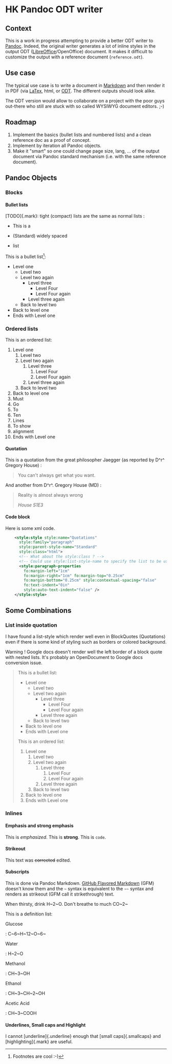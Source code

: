 HK Pandoc  ODT writer
=====================

Context
--------

This is a work in progress attempting to provide a better ODT writer to [Pandoc](https://pandoc.org/).
Indeed, the original writer generates a lot of inline styles in the output ODT ([LibreOffice](https://www.libreoffice.org)/OpenOffice) document. It makes it difficult to customize the output with a reference document (`reference.odt`).

Use case
--------

The typical use case is to write a document in [Markdown](https://daringfireball.net/projects/markdown/) and then render it in PDF (via [LaTex](http://www.latex-project.org/), html, or [ODT](https://en.wikipedia.org/wiki/OpenDocument). The different outputs should look alike.

The ODT version would allow to collaborate on a project with the poor guys out-there who still are stuck with so called WYSIWYG document editors. ;-)

Roadmap
-------

1) Implement the basics (bullet lists and numbered lists) and a clean reference doc as a proof of concept.
2) Implement by iteration all Pandoc objects.
3) Make it "smart" so one could change page size, lang, … of the output document via Pandoc standard mechanism (i.e. with the same reference document).

Pandoc Objects
--------------

### Blocks

#### Bullet lists

[TODO]{.mark}: tight (compact) lists are the same as normal lists :

* This is a

* (Standard) widely spaced

* list

This is a bullet list[^cool]:

[^cool]: Footnotes are cool :-)

* Level one
	- Level two
	- Level two again
		+ Level three
			* Level Four
			* Level Four again
		+ Level three again
	- Back to level two
* Back to level one
* Ends with Level one

### Ordered lists

This is an ordered list:

1) Level one
	1) Level two
	2) Level two again
		1) Level three
			1) Level Four
			2) Level Four again
		2) Level three again
	3) Back to level two
2) Back to level one
3) Must 
4) Go
5) To
6) Ten
7) Lines
8) To show
9) alignment
10) Ends with Level one

#### Quotation

This is a quotation from the great philosopher Jaegger (as reported by D^r^ Gregory House) :

> You can't always get what you want.

And another from D^r^. Gregory House (MD) :

> Reality is almost always wrong
>
> _House S1E3_

#### Code block

Here is some xml code.

~~~ .xml
    <style:style style:name="Quotations"
      style:family="paragraph"
      style:parent-style-name="Standard"
      style:class="html">
      <!-- What about the style:class ? -->
      <!-- Could use style:list-style-name to specify the list to be used in Quotations paragraphs -->
      <style:paragraph-properties
        fo:margin-left="1cm"
        fo:margin-right="1cm" fo:margin-top="0.25cm"
        fo:margin-bottom="0.25cm" style:contextual-spacing="false"
        fo:text-indent="0in"
        style:auto-text-indent="false" />
    </style:style>
~~~

Some Combinations
-----------------

### List inside quotation

I have found a list-style which render well even in BlockQuotes (Quotations) even if there is some kind of styling such as borders or colored background.

Warning ! Google docs doesn't render well the left border of a block quote with nested lists. It's probably an OpenDocument to Google docs conversion issue.


>This is a bullet list:
>
>* Level one
>	- Level two
>	- Level two again
>		+ Level three
>			* Level Four
>			* Level Four again
>		+ Level three again
>	- Back to level two
>* Back to level one
>* Ends with Level one
>
>This is an ordered list:
>
>1) Level one
>	 1) Level two
>	 2) Level two again
>		1) Level three
>			1) Level Four
>			2) Level Four again
>		2) Level three again
>	 3) Back to level two
>4) Back to level one
>5) Ends with Level one
>


### Inlines

#### Emphasis and strong emphasis

This is _emphasized_. This is **strong**. This is `code`.

#### Strikeout

This text was ~~corrected~~ edited.

#### Subscripts

This is done via Pandoc Markdown. [GitHub Flavored Markdown](https://github.github.com/gfm/) (GFM) doesn't know them and the `~` syntax is equivalent to the `~~` syntax and renders as strikeout (GFM call it strikethrough) text.

When thirsty, drink H~2~O. Don't breathe to much CO~2~


This is a definition list:

Glucose

: C~6~H~12~O~6~

Water

: H~2~O

Methanol

: CH~3~OH

Ethanol

: CH~3~CH~2~OH

Acetic Acid

: CH~3~COOH

#### Underlines, Small caps and Highlight

I cannot [underline]{.underline} enough that [small caps]{.smallcaps} and [highlighting]{.mark} are useful.